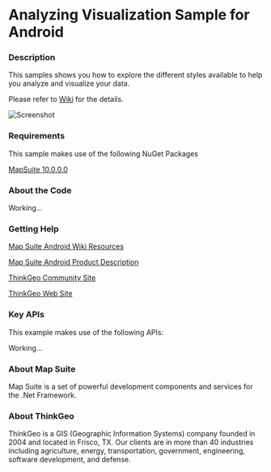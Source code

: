 # Analyzing Visualization Sample for Android

### Description

This samples shows you how to explore the different styles available to help you analyze and visualize your data.

Please refer to [Wiki](http://wiki.thinkgeo.com/wiki/map_suite_mobile_for_android) for the details.

![Screenshot](https://github.com/ThinkGeo/AnalyzingVisualizationSample-ForAndroid/blob/master/ScreenShot.png)

### Requirements
This sample makes use of the following NuGet Packages

[MapSuite 10.0.0.0](https://www.nuget.org/packages?q=thinkgeo)

### About the Code

Working...

### Getting Help

[Map Suite Android Wiki Resources](http://wiki.thinkgeo.com/wiki/map_suite_mobile_for_android)

[Map Suite Android Product Description](https://thinkgeo.com/ui-controls#mobile-platforms)

[ThinkGeo Community Site](http://community.thinkgeo.com/)

[ThinkGeo Web Site](http://www.thinkgeo.com)

### Key APIs
This example makes use of the following APIs:

Working...

### About Map Suite
Map Suite is a set of powerful development components and services for the .Net Framework.

### About ThinkGeo
ThinkGeo is a GIS (Geographic Information Systems) company founded in 2004 and located in Frisco, TX. Our clients are in more than 40 industries including agriculture, energy, transportation, government, engineering, software development, and defense.
